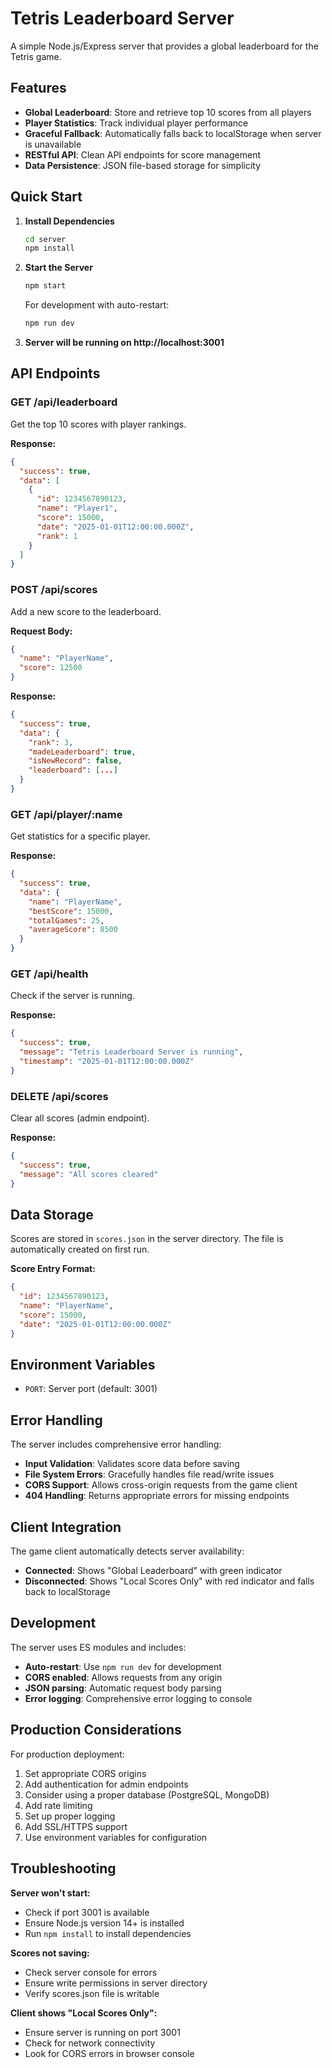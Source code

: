 # Tetris Leaderboard Server

A simple Node.js/Express server that provides a global leaderboard for the Tetris game.

## Features

- **Global Leaderboard**: Store and retrieve top 10 scores from all players
- **Player Statistics**: Track individual player performance
- **Graceful Fallback**: Automatically falls back to localStorage when server is unavailable
- **RESTful API**: Clean API endpoints for score management
- **Data Persistence**: JSON file-based storage for simplicity

## Quick Start

1. **Install Dependencies**
   ```bash
   cd server
   npm install
   ```

2. **Start the Server**
   ```bash
   npm start
   ```
   
   For development with auto-restart:
   ```bash
   npm run dev
   ```

3. **Server will be running on http://localhost:3001**

## API Endpoints

### GET /api/leaderboard
Get the top 10 scores with player rankings.

**Response:**
```json
{
  "success": true,
  "data": [
    {
      "id": 1234567890123,
      "name": "Player1",
      "score": 15000,
      "date": "2025-01-01T12:00:00.000Z",
      "rank": 1
    }
  ]
}
```

### POST /api/scores
Add a new score to the leaderboard.

**Request Body:**
```json
{
  "name": "PlayerName",
  "score": 12500
}
```

**Response:**
```json
{
  "success": true,
  "data": {
    "rank": 3,
    "madeLeaderboard": true,
    "isNewRecord": false,
    "leaderboard": [...] 
  }
}
```

### GET /api/player/:name
Get statistics for a specific player.

**Response:**
```json
{
  "success": true,
  "data": {
    "name": "PlayerName",
    "bestScore": 15000,
    "totalGames": 25,
    "averageScore": 8500
  }
}
```

### GET /api/health
Check if the server is running.

**Response:**
```json
{
  "success": true,
  "message": "Tetris Leaderboard Server is running",
  "timestamp": "2025-01-01T12:00:00.000Z"
}
```

### DELETE /api/scores
Clear all scores (admin endpoint).

**Response:**
```json
{
  "success": true,
  "message": "All scores cleared"
}
```

## Data Storage

Scores are stored in `scores.json` in the server directory. The file is automatically created on first run.

**Score Entry Format:**
```json
{
  "id": 1234567890123,
  "name": "PlayerName",
  "score": 15000,
  "date": "2025-01-01T12:00:00.000Z"
}
```

## Environment Variables

- `PORT`: Server port (default: 3001)

## Error Handling

The server includes comprehensive error handling:

- **Input Validation**: Validates score data before saving
- **File System Errors**: Gracefully handles file read/write issues
- **CORS Support**: Allows cross-origin requests from the game client
- **404 Handling**: Returns appropriate errors for missing endpoints

## Client Integration

The game client automatically detects server availability:

- **Connected**: Shows "Global Leaderboard" with green indicator
- **Disconnected**: Shows "Local Scores Only" with red indicator and falls back to localStorage

## Development

The server uses ES modules and includes:

- **Auto-restart**: Use `npm run dev` for development
- **CORS enabled**: Allows requests from any origin
- **JSON parsing**: Automatic request body parsing
- **Error logging**: Comprehensive error logging to console

## Production Considerations

For production deployment:

1. Set appropriate CORS origins
2. Add authentication for admin endpoints
3. Consider using a proper database (PostgreSQL, MongoDB)
4. Add rate limiting
5. Set up proper logging
6. Add SSL/HTTPS support
7. Use environment variables for configuration

## Troubleshooting

**Server won't start:**
- Check if port 3001 is available
- Ensure Node.js version 14+ is installed
- Run `npm install` to install dependencies

**Scores not saving:**
- Check server console for errors
- Ensure write permissions in server directory
- Verify scores.json file is writable

**Client shows "Local Scores Only":**
- Ensure server is running on port 3001
- Check for network connectivity
- Look for CORS errors in browser console
